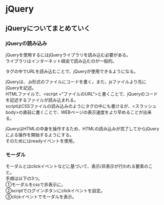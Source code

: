 # jQuery
## jQueryについてまとめていく
### jQueryの読み込み
jQueryを使用するにはjQueryライブラリを読み込む必要がある。  
ライブラリはインターネット経由で読み込むのが一般的。  
<head>タグの中でURLを読み込むことで、jQueryが使用できるようになる。  
  
jQueryは、.js形式のファイルにコードを書く。また、jsファイルより先にjQueryを記述。  
HTMLファイルで、<script  ="ファイルのURL"></script>と書くことで、jQueryのコードを記述するファイルが読み込まれる。  
scriptはCSSファイルの読み込みのように<head>タグの中にも書けるが、<スラッシュbody>の直前に書くことで、WEBページの表示速度をより早めることが出来る。  
  
jQueryはHTMLの中身を操作するため、HTMLの読み込みが完了してからjQueryによる操作を開始するようにする。  
そのためにはreadyイベントを使用。  
  
### モーダル
モーダルとはclickイベントなどに基づいて、表示/非表示が行われる要素のこと。  
手順は以下の3つ。  
①モーダルをcssで非表示に。  
②scriptでログインボタンにclickイベントを設定。  
③clickイベントでモーダルを表示。  
